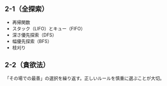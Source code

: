 ## 2-1（全探索）

* 再帰関数
* スタック（LIFO）とキュー（FIFO）
* 深さ優先探索（DFS）
* 幅優先探索（BFS）
* 枝刈り


## 2-2（貪欲法）

「その場での最善」の選択を繰り返す。正しいルールを慎重に選ぶことが大切。